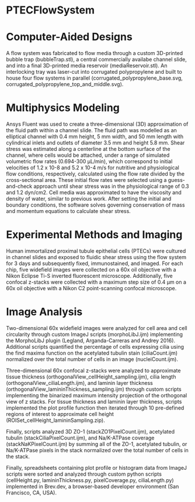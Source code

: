 # PTECFlowSystem

# Computer-Aided Designs

A flow system was fabricated to flow media through a custom 3D-printed bubble trap (bubbleTrap.stl), a central commercially availabe channel slide, and into a final 3D-printed media reservoir (mediaReservoir.stl). An interlocking tray was laser-cut into corrugated polypropylene and built to house four flow systems in parallel (corrugated_polypropylene_base.svg, corrugated_polypropylene_top_and_middle.svg).

# Multiphysics Modeling

Ansys Fluent was used to create a three-dimensional (3D) approximation of the fluid path within a channel slide. The fluid path was modelled as an elliptical channel with 0.4 mm height, 5 mm width, and 50 mm length with cylindrical inlets and outlets of diameter 3.5 mm and height 5.8 mm. Shear stress was estimated along a centerline at the bottom surface of the channel, where cells would be attached, under a range of simulated volumetric flow rates (0.694-300 µL/min), which correspond to initial velocities of 1.2 x 10-8 and 5.2 x 10-4 m/s for nutritive and physiological flow conditions, respectively, calculated using the flow rate divided by the cross-sectional area. These initial flow rates were selected using a guess-and-check approach until shear stress was in the physiological range of 0.3 and 1.2 dyn/cm2. Cell media was approximated to have the viscosity and density of water, similar to previous work. After setting the initial and boundary conditions, the software solves governing conservation of mass and momentum equations to calculate shear stress. 

# Experimental Methods and Imaging

Human immortalized proximal tubule epithelial cells (PTECs) were cultured in channel slides and exposed to fluidic shear stress using the flow system for 3 days and subsequently fixed, immunostained, and imaged. For each chip, five widefield images were collected on a 60x oil objective with a Nikon Eclipse Ti-S inverted fluorescent microscope. Additionally, five confocal z-stacks were collected with a maximum step size of 0.4 µm on a 60x oil objective with a Nikon C2 point-scanning confocal microscope. 

# Image Analysis

Two-dimensional 60x widefield images were analyzed for cell area and cell circularity through custom ImageJ scripts (morphoLibJ.ijm) implementing the MorphoLibJ plugin (Legland, Arganda-Carreras and Andrey 2016). Additional scripts quantified the percentage of cells expressing cilia using the find maxima function on the acetylated tubulin stain (ciliaCount.ijm) normalized over the total number of cells in an image (nucleiCount.ijm).  

Three-dimensional 60x confocal z-stacks were analyzed to approximate tissue thickness (orthogonalView_cellHeight_sampling.ijm), cilia length (orthogonalView_ciliaLength.ijm), and laminin layer thickness (orthogonalView_lamininThickness_sampling.ijm) through custom scripts implementing the binarized maximum intensity projection of the orthogonal view of z stacks. For tissue thickness and laminin layer thickness, scripts implemented the plot profile function then iterated through 10 pre-defined regions of interest to approximate cell height (ROISet_cellHeight_lamininSampling.zip). 

Finally, scripts analyzed 3D ZO-1 (stackZO1PixelCount.ijm), acetylated tubulin (stackCiliaPixelCount.ijm), and Na/K-ATPase coverage (stackNaKPixelCount.ijm) by summing all of the ZO-1, acetylated tubulin, or Na/K-ATPase pixels in the stack normalized over the total number of cells in the stack. 

Finally, spreadsheets containing plot profile or histogram data from ImageJ scripts were sorted and analyzed through custom python scripts (cellHeight.py, lamininThickness.py, pixelCoverage.py, ciliaLength.py) implemented in Brev.dev, a browser-based developer environment (San Francisco, CA, USA). 
